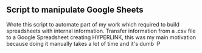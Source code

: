 ## Script to manipulate Google Sheets

Wrote this script to automate part of my work which required to build spreadsheets with internal information.
Transfer information from a .csv file to a Google Spreadsheet creating HYPERLINK, this was my main motivation because doing it manually takes a lot of time and it's dumb :P
